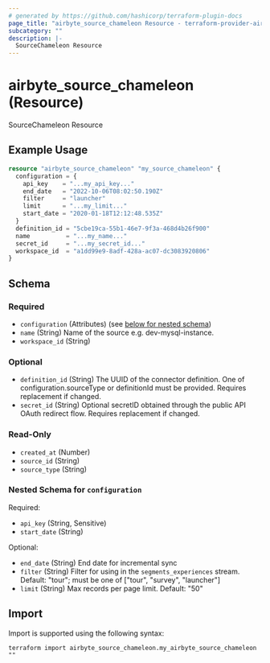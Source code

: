 ```yaml
---
# generated by https://github.com/hashicorp/terraform-plugin-docs
page_title: "airbyte_source_chameleon Resource - terraform-provider-airbyte"
subcategory: ""
description: |-
  SourceChameleon Resource
---
```


# airbyte_source_chameleon (Resource)

SourceChameleon Resource

## Example Usage

```terraform
resource "airbyte_source_chameleon" "my_source_chameleon" {
  configuration = {
    api_key    = "...my_api_key..."
    end_date   = "2022-10-06T08:02:50.190Z"
    filter     = "launcher"
    limit      = "...my_limit..."
    start_date = "2020-01-18T12:12:48.535Z"
  }
  definition_id = "5cbe19ca-55b1-46e7-9f3a-468d4b26f900"
  name          = "...my_name..."
  secret_id     = "...my_secret_id..."
  workspace_id  = "a1dd99e9-8adf-428a-ac07-dc3083920806"
}
```

<!-- schema generated by tfplugindocs -->
## Schema

### Required

- `configuration` (Attributes) (see [below for nested schema](#nestedatt--configuration))
- `name` (String) Name of the source e.g. dev-mysql-instance.
- `workspace_id` (String)

### Optional

- `definition_id` (String) The UUID of the connector definition. One of configuration.sourceType or definitionId must be provided. Requires replacement if changed.
- `secret_id` (String) Optional secretID obtained through the public API OAuth redirect flow. Requires replacement if changed.

### Read-Only

- `created_at` (Number)
- `source_id` (String)
- `source_type` (String)

<a id="nestedatt--configuration"></a>
### Nested Schema for `configuration`

Required:

- `api_key` (String, Sensitive)
- `start_date` (String)

Optional:

- `end_date` (String) End date for incremental sync
- `filter` (String) Filter for using in the `segments_experiences` stream. Default: "tour"; must be one of ["tour", "survey", "launcher"]
- `limit` (String) Max records per page limit. Default: "50"

## Import

Import is supported using the following syntax:

```shell
terraform import airbyte_source_chameleon.my_airbyte_source_chameleon ""
```
